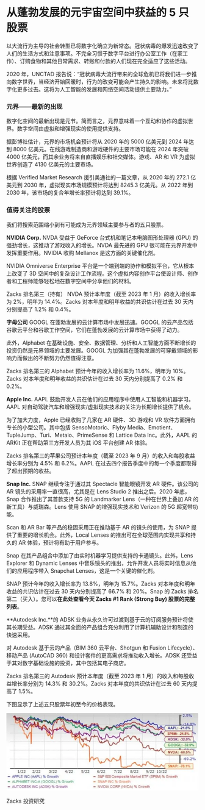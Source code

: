 # 从蓬勃发展的元宇宙空间中获益的 5 只股票




以大流行为主导的社会转型已将数字化确立为新常态。冠状病毒的爆发迅速改变了人们的生活方式和注意事项。不完全习惯于数字平台进行办公室工作（在家工作）、订购食物和其他日常需求、转账和付款的人们现在完全适应了这些活动。

2020 年，UNCTAD 报告说：“冠状病毒大流行带来的全球危机已将我们进一步推向数字世界，当经济开始回暖时，行为的改变可能会产生持久的影响。未来将比数字化更多过去。这将为人工智能的发展和网络空间活动提供主要动力。”

### 元界——最新的出现

数字化空间的最新出现是元节。简而言之，元界意味着一个互动和协作的虚拟世界。数字空间由虚拟和增强现实的使用提供支持。

据彭博社估计，元界的市场机会预计将从 2020 年的 5000 亿美元到 2024 年达到 8000 亿美元。在线游戏制造商和游戏硬件的主要市场可能在 2024 年突破 4000 亿美元，而其余业务将来自直播娱乐和社交媒体。游戏、AR 和 VR 为虚拟世界创造了 4130 亿美元的主要市场。

根据 Verified Market Research 援引美通社的一篇文章，从 2020 年的 272.1 亿美元到 2030 年，虚拟现实市场规模预计将达到 8245.3 亿美元。从 2022 年到 2030 年，该市场的复合年增长率预计将达到 39.1%。

### 值得关注的股票

我们将搜索范围缩小到有可能成为元界领域主要参与者的五只股票。

**NVIDIA Corp.** NVDA 受益于 GeForce 台式机和笔记本电脑图形处理器 (GPU) 的强劲增长，这推动了游戏收入的增长。NVDA 最先进的 GPU 很可能在元界开发中发挥重要作用。NVIDIA 收购 Mellanox 是这方面的关键催化剂。

NVIDIA Omniverse Enterprise 平台是一个端到端的协作和模拟平台，它从根本上改变了 3D 空间中的复杂设计工作流程。这个虚拟内容创作平台使设计师、创作者和工程师能够轻松地在数字空间中分享他们的材料。

Zacks 排名第三（持有） NVDA 预计本年度（截至 2023 年 1 月）的收入增长率为 2%，明年为 14.4%。Zacks 对本年度和明年收益的共识估计在过去 30 天内分别提高了 1.2% 和 0.4%。

**字母公司** GOOGL 在蓬勃发展的云计算市场中发展迅速。GOOGL 的云产品包括谷歌云平台和谷歌工作空间，它们在蓬勃发展的云计算市场中获得了动力。

此外，Alphabet 在基础设施、安全、数据管理、分析和人工智能方面不断增长的投资仍然是元界领域的主要发展。GOOGL 为加强其在蓬勃发展的可穿戴领域的影响力而做出的不断努力仍然值得注意。

Zacks 排名第三的 Alphabet 预计今年的收入增长率为 11.6%，明年为 10%。Zacks 对本年度和明年收益的共识估计在过去 30 天内分别提高了 0.2% 和 0.2%。

**Apple Inc.** AAPL 鼓励开发人员在他们的应用程序中使用人工智能和机器学习。AAPL 对自动驾驶汽车和增强现实/虚拟现实技术的关注为长期增长提供了机会。

为了加大力度，Apple 已经收购了几家在 AR 硬件、3D 游戏和 VR 软件方面拥有专长的小型公司。其中包括 SensoMotoric、Flyby Media、Emotient、TupleJump、Turi、Metaio、PrimeSense 和 Lattice Data Inc。此外，AAPL 的 ARKit 正在帮助第三方开发人员为其 iOS 平台创建 AR 体验。

Zacks 排名第三的苹果公司预计本年度（截至 2023 年 9 月）的收入和每股收益增长率分别为 4.5% 和 6.2%。AAPL 在过去四个报告季度中的每一个季度都取得了超出预期的收益。

**Snap Inc.** SNAP 继续专注于通过其 Spectacle 智能眼镜开发 AR 硬件。该公司的 AR 镜头的采用率一直很高，尤其是在 Lens Studio 2 推出之后。2020 年底，Snap 合作推出了其首款支持 5G 的 Landmarker Lens（一种在世界上叠加 AR 的新工具）与威瑞森。Lens 使用 SNAP 的增强现实技术和 Verizon 的 5G 超宽带功能。

Scan 和 AR Bar 等产品的稳固采用正在推动基于 AR 的镜头的使用，为 SNAP 提供了重要的增长机会。此外，Local Lenses 的推出可在全球范围内实现共享和持久的 AR 体验，预计将有助于用户参与。

Snap 在其产品组合中添加了由实时机器学习提供支持的卡通镜头。此外，Lens Explorer 和 Dynamic Lenses 中音乐镜头的推出，允许开发人员将实时信息从他们的应用程序带入 Snapchat Lenses，这是一个关键的催化剂。

SNAP 预计今年的收入增长率为 13.8%，明年为 15.7%。Zacks 对本年度和明年收益的共识估计在过去 30 天内分别提高了 66.7% 和 20%。Snap 的 Zacks 排名第二（买入）。您可以**在此处查看今天 Zacks #1 Rank (Strong Buy) 股票的完整列表**。

**Autodesk Inc.**的 ADSK 业务从永久许可过渡到基于云的订阅服务预计将使其长期受益。ADSK 通过其全面的产品组合充分利用了计算机辅助设计和制造的快速采用。

对 Autodesk 基于云的产品（BIM 360 云平台、Shotgun 和 Fusion Lifecycle）、移动产品 (AutoCAD 360) 和设计套件的更高需求将推动收入增长。ADSK 还受益于其对数字基础设施的投资，其中包括其电子商店。

Zacks 排名第三的 Autodesk 预计本年度（截至 2023 年 1 月）的收入和每股收益增长率分别为 14.3% 和 30.2%。Zacks 对本年度的共识估计在过去 60 天内提高了 1.5%。

下图显示了上述五只股票年初至今的价格表现。

![Zacks 投资研究](56.png)

Zacks 投资研究
